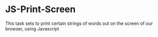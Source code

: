 # JS-Print-Screen
This task sets to print certain strings of words out on the screen of our browser, using Javascript
